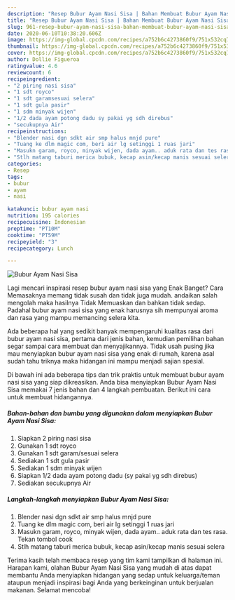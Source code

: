 ```yaml
---
description: "Resep Bubur Ayam Nasi Sisa | Bahan Membuat Bubur Ayam Nasi Sisa Yang Enak Banget"
title: "Resep Bubur Ayam Nasi Sisa | Bahan Membuat Bubur Ayam Nasi Sisa Yang Enak Banget"
slug: 961-resep-bubur-ayam-nasi-sisa-bahan-membuat-bubur-ayam-nasi-sisa-yang-enak-banget
date: 2020-06-10T10:38:20.606Z
image: https://img-global.cpcdn.com/recipes/a752b6c4273860f9/751x532cq70/bubur-ayam-nasi-sisa-foto-resep-utama.jpg
thumbnail: https://img-global.cpcdn.com/recipes/a752b6c4273860f9/751x532cq70/bubur-ayam-nasi-sisa-foto-resep-utama.jpg
cover: https://img-global.cpcdn.com/recipes/a752b6c4273860f9/751x532cq70/bubur-ayam-nasi-sisa-foto-resep-utama.jpg
author: Dollie Figueroa
ratingvalue: 4.6
reviewcount: 6
recipeingredient:
- "2 piring nasi sisa"
- "1 sdt royco"
- "1 sdt garamsesuai selera"
- "1 sdt gula pasir"
- "1 sdm minyak wijen"
- "1/2 dada ayam potong dadu sy pakai yg sdh direbus"
- "secukupnya Air"
recipeinstructions:
- "Blender nasi dgn sdkt air smp halus mnjd pure"
- "Tuang ke dlm magic com, beri air lg setinggi 1 ruas jari"
- "Masukn garam, royco, minyak wijen, dada ayam.. aduk rata dan tes rasa. Tekan tombol cook"
- "Stlh matang taburi merica bubuk, kecap asin/kecap manis sesuai selera"
categories:
- Resep
tags:
- bubur
- ayam
- nasi

katakunci: bubur ayam nasi 
nutrition: 195 calories
recipecuisine: Indonesian
preptime: "PT10M"
cooktime: "PT59M"
recipeyield: "3"
recipecategory: Lunch

---
```



![Bubur Ayam Nasi Sisa](https://img-global.cpcdn.com/recipes/a752b6c4273860f9/751x532cq70/bubur-ayam-nasi-sisa-foto-resep-utama.jpg)

Lagi mencari inspirasi resep bubur ayam nasi sisa yang Enak Banget? Cara Memasaknya memang tidak susah dan tidak juga mudah. andaikan salah mengolah maka hasilnya Tidak Memuaskan dan bahkan tidak sedap. Padahal bubur ayam nasi sisa yang enak harusnya sih mempunyai aroma dan rasa yang mampu memancing selera kita.



Ada beberapa hal yang sedikit banyak mempengaruhi kualitas rasa dari bubur ayam nasi sisa, pertama dari jenis bahan, kemudian pemilihan bahan segar sampai cara membuat dan menyajikannya. Tidak usah pusing jika mau menyiapkan bubur ayam nasi sisa yang enak di rumah, karena asal sudah tahu triknya maka hidangan ini mampu menjadi sajian spesial.


Di bawah ini ada beberapa tips dan trik praktis untuk membuat bubur ayam nasi sisa yang siap dikreasikan. Anda bisa menyiapkan Bubur Ayam Nasi Sisa memakai 7 jenis bahan dan 4 langkah pembuatan. Berikut ini cara untuk membuat hidangannya.

<!--inarticleads1-->

##### Bahan-bahan dan bumbu yang digunakan dalam menyiapkan Bubur Ayam Nasi Sisa:

1. Siapkan 2 piring nasi sisa
1. Gunakan 1 sdt royco
1. Gunakan 1 sdt garam/sesuai selera
1. Sediakan 1 sdt gula pasir
1. Sediakan 1 sdm minyak wijen
1. Siapkan 1/2 dada ayam potong dadu (sy pakai yg sdh direbus)
1. Sediakan secukupnya Air




<!--inarticleads2-->

##### Langkah-langkah menyiapkan Bubur Ayam Nasi Sisa:

1. Blender nasi dgn sdkt air smp halus mnjd pure
1. Tuang ke dlm magic com, beri air lg setinggi 1 ruas jari
1. Masukn garam, royco, minyak wijen, dada ayam.. aduk rata dan tes rasa. Tekan tombol cook
1. Stlh matang taburi merica bubuk, kecap asin/kecap manis sesuai selera




Terima kasih telah membaca resep yang tim kami tampilkan di halaman ini. Harapan kami, olahan Bubur Ayam Nasi Sisa yang mudah di atas dapat membantu Anda menyiapkan hidangan yang sedap untuk keluarga/teman ataupun menjadi inspirasi bagi Anda yang berkeinginan untuk berjualan makanan. Selamat mencoba!
